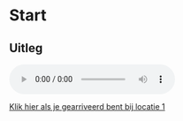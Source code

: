 # Start

## Uitleg
<audio controls>
  <source src="https://raw.githubusercontent.com/robogast/blasius-speurtocht/master/mp3/uitleg.mp3" type="audio/mpeg">
</audio>

[Klik hier als je gearriveerd bent bij locatie 1](/md/locatie-1)
